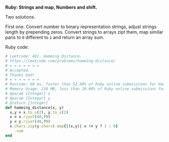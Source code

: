 **Ruby: Strings and map, Numbers and shift.**


Two solutions.

First one. Convert number to binary representation strings, adjust strings length by prepending zeros. Convert strings to arrays zipt them, map similar paris to `0` different to `1` and return an array sum.

Ruby code:
```Ruby
# Leetcode: 461. Hamming Distance.
# https://leetcode.com/problems/hamming-distance/
# = = = = = = =
# Accepted.
# Thanks God!
# = = = = = = =
# Runtime: 60 ms, faster than 52.00% of Ruby online submissions for Hamming Distance.
# Memory Usage: 210 MB, less than 20.00% of Ruby online submissions for Hamming Distance.
# @param {Integer} x
# @param {Integer} y
# @return {Integer}
def hamming_distance(x, y)
  x,y = x.to_s(2), y.to_s(2)
  x = x.rjust(40,?0)
  y = y.rjust(40,?0)
  x.chars.zip(y.chars).map{|(x,y)| x != y ? 1 : 0}
    .sum
end
```
